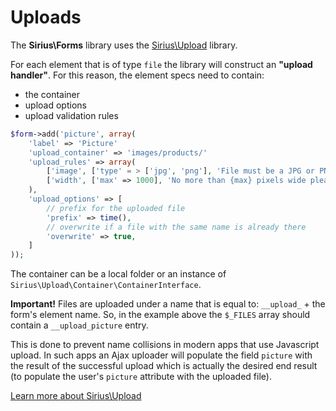 # Uploads

The **Sirius\Forms** library uses the [Sirius\Upload](http://github.com/siriusphp/upload) library.

For each element that is of type `file` the library will construct an __"upload handler"__. For this reason, the element specs need to contain:

- the container
- upload options
- upload validation rules

```php
$form->add('picture', array(
    'label' => 'Picture'
	'upload_container' => 'images/products/'
	'upload_rules' => array(
		['image', ['type' = > ['jpg', 'png'], 'File must be a JPG or PNG']
		['width', ['max' => 1000], 'No more than {max} pixels wide please']
	),
	'upload_options' => [
		// prefix for the uploaded file
		'prefix' => time(),
		// overwrite if a file with the same name is already there
		'overwrite' => true,
	]
));

```

The container can be a local folder or an instance of `Sirius\Upload\Container\ContainerInterface`.

**Important!** Files are uploaded under a name that is equal to: `__upload_` + the form's element name. So, in the example above the `$_FILES` array should contain a `__upload_picture` entry.

This is done to prevent name collisions in modern apps that use Javascript upload. In such apps an Ajax uploader will populate the field `picture` with the result of the successful upload which is actually the desired end result (to populate the user's `picture` attribute with the uploaded file).


[Learn more about Sirius\Upload](http://github.com/siriusphp/upload)
